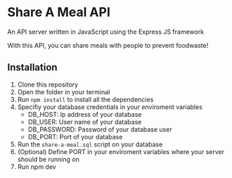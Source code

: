 # Share A Meal API 

An API server written in JavaScript using the Express JS framework

With this API, you can share meals with people to prevent foodwaste! 

## Installation

1. Clone this repository
2. Open the folder in your terminal
3. Run `npm install` to install all the dependencies
4. Specifiy your database credentials in your enviroment variables
   - DB_HOST: Ip address of your database
   - DB_USER: User name of your database
   - DB_PASSWORD: Password of your database user
   - DB_PORT: Port of your database
6. Run the `share-a-meal.sql` script on your database
7. (Optional) Define PORT in your enviroment variables where your server should be running on
8. Run npm dev 
